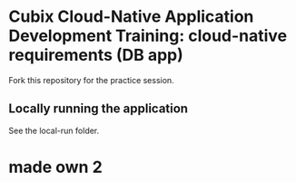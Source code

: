 # Cubix Cloud-Native Application Development Training: cloud-native requirements (DB app)
Fork this repository for the practice session.

## Locally running the application
See the local-run folder.

# made own 2
